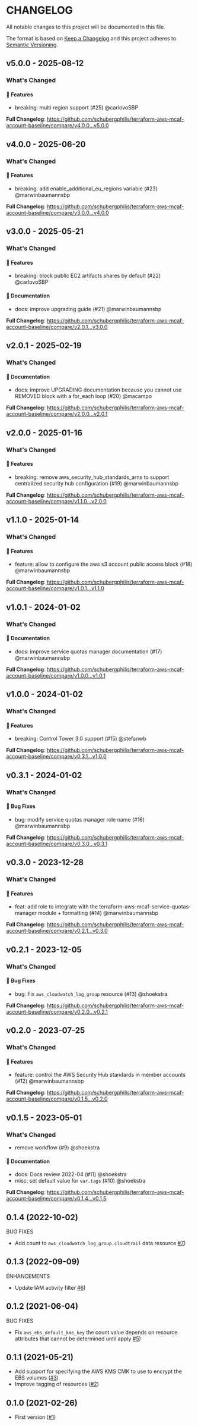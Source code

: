 # CHANGELOG

All notable changes to this project will be documented in this file.

The format is based on [Keep a Changelog](http://keepachangelog.com/) and this project adheres to [Semantic Versioning](http://semver.org/).

## v5.0.0 - 2025-08-12

### What's Changed

#### 🚀 Features

* breaking: multi region support (#25) @carlovoSBP

**Full Changelog**: https://github.com/schubergphilis/terraform-aws-mcaf-account-baseline/compare/v4.0.0...v5.0.0

## v4.0.0 - 2025-06-20

### What's Changed

#### 🚀 Features

* breaking: add enable_additional_eu_regions variable (#23) @marwinbaumannsbp

**Full Changelog**: https://github.com/schubergphilis/terraform-aws-mcaf-account-baseline/compare/v3.0.0...v4.0.0

## v3.0.0 - 2025-05-21

### What's Changed

#### 🚀 Features

* breaking: block public EC2 artifacts shares by default (#22) @carlovoSBP

#### 📖 Documentation

* docs: improve upgrading guide (#21) @marwinbaumannsbp

**Full Changelog**: https://github.com/schubergphilis/terraform-aws-mcaf-account-baseline/compare/v2.0.1...v3.0.0

## v2.0.1 - 2025-02-19

### What's Changed

#### 📖 Documentation

* docs: improve UPGRADING documentation because you cannot use REMOVED block with a for_each loop (#20) @macampo

**Full Changelog**: https://github.com/schubergphilis/terraform-aws-mcaf-account-baseline/compare/v2.0.0...v2.0.1

## v2.0.0 - 2025-01-16

### What's Changed

#### 🚀 Features

* breaking: remove aws_security_hub_standards_arns to support centralized security hub configuration (#19) @marwinbaumannsbp

**Full Changelog**: https://github.com/schubergphilis/terraform-aws-mcaf-account-baseline/compare/v1.1.0...v2.0.0

## v1.1.0 - 2025-01-14

### What's Changed

#### 🚀 Features

* feature: allow to configure the aws s3 account public access block (#18) @marwinbaumannsbp

**Full Changelog**: https://github.com/schubergphilis/terraform-aws-mcaf-account-baseline/compare/v1.0.1...v1.1.0

## v1.0.1 - 2024-01-02

### What's Changed

#### 📖 Documentation

* docs: improve service quotas manager documentation (#17) @marwinbaumannsbp

**Full Changelog**: https://github.com/schubergphilis/terraform-aws-mcaf-account-baseline/compare/v1.0.0...v1.0.1

## v1.0.0 - 2024-01-02

### What's Changed

#### 🚀 Features

* breaking: Control Tower 3.0 support (#15) @stefanwb

**Full Changelog**: https://github.com/schubergphilis/terraform-aws-mcaf-account-baseline/compare/v0.3.1...v1.0.0

## v0.3.1 - 2024-01-02

### What's Changed

#### 🐛 Bug Fixes

* bug: modify service quotas manager role name (#16) @marwinbaumannsbp

**Full Changelog**: https://github.com/schubergphilis/terraform-aws-mcaf-account-baseline/compare/v0.3.0...v0.3.1

## v0.3.0 - 2023-12-28

### What's Changed

#### 🚀 Features

* feat: add role to integrate with the terraform-aws-mcaf-service-quotas-manager module + formatting (#14) @marwinbaumannsbp

**Full Changelog**: https://github.com/schubergphilis/terraform-aws-mcaf-account-baseline/compare/v0.2.1...v0.3.0

## v0.2.1 - 2023-12-05

### What's Changed

#### 🐛 Bug Fixes

* bug: Fix `aws_cloudwatch_log_group` resource (#13) @shoekstra

**Full Changelog**: https://github.com/schubergphilis/terraform-aws-mcaf-account-baseline/compare/v0.2.0...v0.2.1

## v0.2.0 - 2023-07-25

### What's Changed

#### 🚀 Features

- feature: control the AWS Security Hub standards in member accounts (#12) @marwinbaumannsbp

**Full Changelog**: https://github.com/schubergphilis/terraform-aws-mcaf-account-baseline/compare/v0.1.5...v0.2.0

## v0.1.5 - 2023-05-01

### What's Changed

- remove workflow (#9) @shoekstra

#### 📖 Documentation

- docs: Docs review 2022-04 (#11) @shoekstra
- misc: set default value for `var.tags` (#10) @shoekstra

**Full Changelog**: https://github.com/schubergphilis/terraform-aws-mcaf-account-baseline/compare/v0.1.4...v0.1.5

## 0.1.4 (2022-10-02)

BUG FIXES

- Add count to `aws_cloudwatch_log_group.cloudtrail` data resource [#7](https://github.com/schubergphilis/terraform-aws-mcaf-account-baseline/pull/7))

## 0.1.3 (2022-09-09)

ENHANCEMENTS

- Update IAM activity filter [#6](https://github.com/schubergphilis/terraform-aws-mcaf-account-baseline/pull/6))

## 0.1.2 (2021-06-04)

BUG FIXES

- Fix `aws_ebs_default_kms_key` the count value depends on resource attributes that cannot be determined until apply [#5](https://github.com/schubergphilis/terraform-aws-mcaf-account-baseline/pull/5))

## 0.1.1 (2021-05-21)

- Add support for specifying the AWS KMS CMK to use to encrypt the EBS volumes ([#3](https://github.com/schubergphilis/terraform-aws-mcaf-account-baseline/pull/3))
- Improve tagging of resources ([#2](https://github.com/schubergphilis/terraform-aws-mcaf-account-baseline/pull/2))

## 0.1.0 (2021-02-26)

- First version ([#1](https://github.com/schubergphilis/terraform-aws-mcaf-account-baseline/pull/1))
